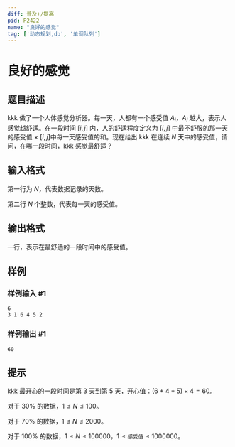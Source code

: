 ```yaml
---
diff: 普及+/提高
pid: P2422
name: "良好的感觉"
tag: ['动态规划,dp', '单调队列']
---
```

# 良好的感觉
## 题目描述

kkk 做了一个人体感觉分析器。每一天，人都有一个感受值 $A_i$，$A_i$ 越大，表示人感觉越舒适。在一段时间 $\left[i, j\right]$ 内，人的舒适程度定义为 $\left[i, j\right]$ 中最不舒服的那一天的感受值 $\times$ $\left[i, j\right]$中每一天感受值的和。现在给出 kkk 在连续 $N$ 天中的感受值，请问，在哪一段时间，kkk 感觉最舒适？

## 输入格式

第一行为 $N$，代表数据记录的天数。

第二行 $N$ 个整数，代表每一天的感受值。
## 输出格式

一行，表示在最舒适的一段时间中的感受值。

## 样例

### 样例输入 #1
```
6
3 1 6 4 5 2
```
### 样例输出 #1
```
60
```
## 提示

kkk 最开心的一段时间是第 $3$ 天到第 $5$ 天，开心值：$(6+4+5)\times4=60$。

对于 $30\%$ 的数据，$1\le N\le 100$。

对于 $70\%$ 的数据，$1\le N\le 2000$。

对于 $100\%$ 的数据，$1\le N\le 100000$，$1\le \texttt{感受值}\le 1000000$。
